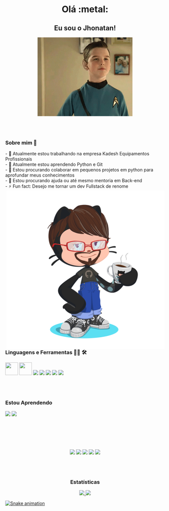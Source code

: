 <div>
  <h1 align="center"> Olá :metal: </h1>
  
  <h2 align="center"> Eu sou o Jhonatan! </h2>
</div>

<div align="center">
<img hight="200" width="300" alt="GIF" align="center" src="assests/young-sheldon-spock.gif">
</div>

</br>
</br>
</br>

<div>
   <h3>Sobre mim 💬</h3>  
- 🔭 Atualmente estou trabalhando na empresa Kadesh Equipamentos Profissionais  </br>
- 🌱 Atualmente estou aprendendo Python e Git  </br>
- 👯 Estou procurando colaborar em pequenos projetos em python para aprofundar meus conhecimentos  </br>
- 🤔 Estou procurando ajuda ou até mesmo mentoria em Back-end  </br>
- ⚡ Fun fact: Desejo me tornar um dev Fullstack de renome
</div>

<img heigth="1000" width="500" align="right" src="assests/octocat-1689183443436.png">

</br>
</br>
</br>

<div>
  <h3> Linguagens e Ferramentas 👨‍💻 🛠 </h3>
  
  <img width="40" height="40" src="https://cdn.jsdelivr.net/gh/devicons/devicon/icons/python/python-original.svg" />
  <img width="40" height="40" src="https://cdn.jsdelivr.net/gh/devicons/devicon/icons/pycharm/pycharm-original.svg" />
  <img width="40" heigth="40" src="https://cdn.jsdelivr.net/gh/devicons/devicon/icons/git/git-original.svg" />
  <img width="40" heigth="40" src="https://cdn.jsdelivr.net/gh/devicons/devicon/icons/github/github-original.svg" />
  <img width="40" heigth="40" src="https://cdn.jsdelivr.net/gh/devicons/devicon/icons/mysql/mysql-original.svg" />
  <img width="40" heigth="40" src="https://cdn.jsdelivr.net/gh/devicons/devicon/icons/postgresql/postgresql-plain.svg" />
  <img width="40" heigth="40" src="https://cdn.jsdelivr.net/gh/devicons/devicon/icons/vscode/vscode-original.svg" />
</div>

</br>
</br>
</br>

<div>
  <h3>Estou Aprendendo</h3>
  
  <img width="50" heigth="50" src="https://cdn.jsdelivr.net/gh/devicons/devicon/icons/python/python-original-wordmark.svg" />
  <img width="60" heigth="60" src="https://cdn.jsdelivr.net/gh/devicons/devicon/icons/git/git-original-wordmark.svg" />
</div>

</br>
</br>
</br>

<div align="center"> </br></br></br>
<a href="https://www.youtube.com/@sabugo1176" target="_blank"><img src="https://img.shields.io/badge/YouTube-FF0000?style=for-the-badge&logo=youtube&logoColor=white" target="_blank"></a>
<a href="https://instagram.com/jhonatan_ods0" target="_blank"><img src="https://img.shields.io/badge/-Instagram-%23E4405F?style=for-the-badge&logo=instagram&logoColor=white" target="_blank"></a>
<a href="https://www.twitch.tv/xabugo" target="_blank"><img src="https://img.shields.io/badge/Twitch-9146FF?style=for-the-badge&logo=twitch&logoColor=white" target="_blank"></a>
<a href = "mailto:jhonatan.ods15@gmail.com"><img src="https://img.shields.io/badge/Gmail-D14836?style=for-the-badge&logo=gmail&logoColor=white" target="_blank"></a>
<a href="https://www.linkedin.com/in/jhonatan-oliveira-dos-santos-454850181" target="_blank"><img src="https://img.shields.io/badge/-LinkedIn-%230077B5?style=for-the-badge&logo=linkedin&logoColor=white" target="_blank"></a>   
</div>

</br>
</br>
</br>

<div align="center">
<h3> Estatísticas </h3>
<a href="https://github.com/JhonatanSabugo">
<img height="180em" src="https://github-readme-stats.vercel.app/api/top-langs/?username=JhonatanSabugo&layout=compact&langs_count=7&theme=dracula"/>
<img height="180em" src="https://github-readme-stats.vercel.app/api?username=JhonatanSabugo&show_icons=true&theme=dracula&include_all_commits=true&count_private=true"/>
</div>

![Snake animation](https://github.com/JhonatanSabugo/blob/output/github-contribution-grid-snake.svg)
